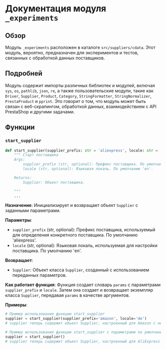 # Документация модуля `_experiments`

## Обзор

Модуль `_experiments` расположен в каталоге `src/suppliers/cdata`. Этот модуль, вероятно, предназначен для экспериментов и тестов, связанных с обработкой данных поставщиков.

## Подробней

Модуль содержит импорты различных библиотек и модулей, включая `sys`, `os`, `pathlib`, `json`, `re`, а также пользовательские модули, такие как `Driver`, `Supplier`, `Product`, `Category`, `StringFormatter`, `StringNormalizer`, `PrestaProduct` и `pprint`. Это говорит о том, что модуль может быть связан с веб-скрапингом, обработкой данных, взаимодействием с API PrestaShop и другими задачами.

## Функции

### `start_supplier`

```python
def start_supplier(supplier_prefix: str = 'aliexpress', locale: str = 'en') -> Supplier:
    """ Старт поставщика 
    Args:
        supplier_prefix (str, optional): Префикс поставщика. По умолчанию 'aliexpress'.
        locale (str, optional): Языковая локаль. По умолчанию 'en'.

    Returns:
        Supplier: Объект поставщика.

    """
    ...
```

**Назначение**: Инициализирует и возвращает объект `Supplier` с заданными параметрами.

**Параметры**:
- `supplier_prefix` (str, optional): Префикс поставщика, используемый для определения конкретного поставщика. По умолчанию 'aliexpress'.
- `locale` (str, optional): Языковая локаль, используемая для настройки поставщика. По умолчанию 'en'.

**Возвращает**:
- `Supplier`: Объект класса `Supplier`, созданный с использованием переданных параметров.

**Как работает функция**:
Функция создает словарь `params` с параметрами `supplier_prefix` и `locale`. Затем она создает и возвращает экземпляр класса `Supplier`, передавая `params` в качестве аргументов.

**Примеры**:

```python
# Пример использования функции start_supplier
supplier = start_supplier(supplier_prefix='amazon', locale='de')
# supplier теперь содержит объект Supplier, настроенный для Amazon с немецкой локалью
```
```python
# Пример использования функции start_supplier с параметрами по умолчанию
supplier = start_supplier()
# supplier теперь содержит объект Supplier, настроенный для AliExpress с английской локалью
